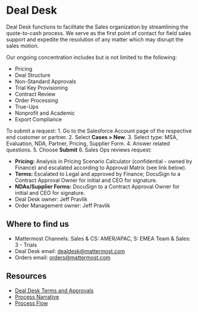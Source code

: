 # Deal Desk

Deal Desk functions to facilitate the Sales organization by streamlining the quote-to-cash process. We serve as the first point of contact for field sales support and expedite the resolution of any matter which may disrupt the sales motion.

Our ongoing concentration includes but is not limited to the following:

* Pricing
* Deal Structure
* Non-Standard Approvals
* Trial Key Provisioning
* Contract Review
* Order Processing
* True-Ups
* Nonprofit and Academic 
* Export Compliance

To submit a request: 1. Go to the Salesforce Account page of the respective end customer or partner. 2. Select **Cases &gt; New**. 3. Select type: MSA, Evaluation, NDA, Partner, Pricing, Supplier Form. 4. Answer related questions. 5. Choose **Submit** 6. Sales Ops reviews request:

* **Pricing:** Analysis in Pricing Scenario Calculator \(confidential - owned by Finance\) and escalated according to Approval Matrix \(see link below\).
* **Terms:** Escalated to Legal and approved by Finance; DocuSign to a Contract Approval Owner for initial and CEO for signature.
* **NDAs/Supplier Forms:** DocuSign to a Contract Approval Owner for initial and CEO for signature.
* Deal Desk owner: Jeff Pravlik
* Order Management owner: Jeff Pravlik

## Where to find us

* Mattermost Channels: Sales & CS: AMER/APAC, S: EMEA Team & Sales: 3 - Trials
* Deal Desk email: dealdesk@mattermost.com
* Orders email: orders@mattermost.com

## Resources

* [Deal Desk Terms and Approvals](https://docs.google.com/spreadsheets/d/1PGnNmQ-p8Ci0u6pU5Fch94pMpZ_Li5itxLx7IcduiM8/edit?usp=sharing)
* [Process Narrative](https://docs.google.com/document/d/1DucB1CJqKqucLTw_9eqsjm6Fo7mE0J1vtaYcP_2Q_as/edit)
* [Process Flow](https://app.lucidchart.com/invitations/accept/1d41688c-4d12-4966-930f-9c6b34b44bf7)


